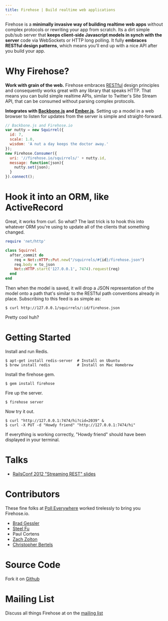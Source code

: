 ```yaml
---
title: Firehose | Build realtime web applications
---
```


Firehose is a __minimally invasive way of building realtime web apps__ without complex protocols or rewriting your app from scratch. Its a dirt simple pub/sub server that __keeps client-side Javascript models in synch with the server__ code via WebSockets or HTTP long polling. It fully __embraces RESTful design patterns__, which means you'll end up with a nice API after you build your app.

# Why Firehose?

__Work with grain of the web.__ Firehose embraces [RESTful](http://en.wikipedia.org/wiki/Representational_state_transfer) design principles and consequently works great with any library that speaks HTTP. That means you can build simple realtime APIs, similar to Twitter's Site Stream API, that can be consumed without parsing complex protocols.

__Integrates with [Backbone.js](http://documentcloud.github.com/backbone/) and [Ember.js](http://emberjs.com/).__ Setting up a model in a web browser to listen for updates from the server is simple and straight-forward.

```javascript
// Backbone.js and Firehose.io
var nutty = new Squirrel({
  id: 7,
  scale: 1.0,
  wisdom: 'A nut a day keeps the doctor away.'
});
new Firehose.Consumer({
  uri: '//firehose.io/squirrels/' + nutty.id,
  message: function(json){
    nutty.set(json);
  }
}).connect();
```

# Hook it into an ORM, like ActiveRecord

Great, it works from curl. So what? The last trick is to hook this into whatever ORM you're using to update all of the clients that something changed.

```ruby
require 'net/http'

class Squirrel
  after_commit do
    req = Net::HTTP::Put.new("/squirrels/#{id}/firehose.json")
    req.body = to_json
    Net::HTTP.start('127.0.0.1', 7474).request(req)
  end
end
```

Then when the model is saved, it will drop a JSON representation of the model onto a path that's similar to the RESTful path conventions already in place. Subscribing to this feed is as simple as:

    $ curl http://127.0.0.1/squirrels/:id/firehose.json

Pretty cool huh?

# Getting Started

Install and run Redis.

    $ apt-get install redis-server  # Install on Ubuntu
    $ brew install redis            # Install on Mac Homebrew

Install the firehose gem.

    $ gem install firehose

Fire up the server.

    $ firehose server

Now try it out.

    $ curl "http://127.0.0.1:7474/hi?cid=2039" &
    $ curl -X PUT -d "Howdy friend" "http://127.0.0.1:7474/hi"

If everything is working correctly, "Howdy friend" should have been displayed in your terminal.

# Talks

* [RailsConf 2012 "Streaming REST" slides](/pdfs/firehose.pdf)

# Contributors

These fine folks at [Poll Everywhere](https://www.polleverywhere.com/) worked tirelessly to bring you Firehose.io.

* [Brad Gessler](https://twitter.com/bradgessler)
* [Steel Fu](https://twitter.com/steelfu)
* Paul Cortens
* [Zach Zolton](https://twitter.com/zdzolton)
* [Christopher Bertels](https://twitter.com/bakkdoor)

# Source Code

Fork it on [Github](https://github.com/firehoseio/firehose)

# Mailing List

Discuss all things Firehose at on the [mailing list](https://groups.google.com/d/forum/firehoseio)

